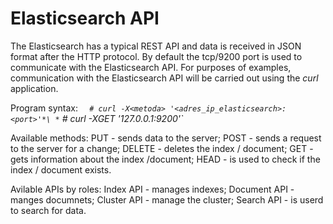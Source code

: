 Elasticsearch API
=================

The Elasticsearch has a typical REST API and data is received in JSON format after the HTTP protocol.
By default the tcp/9200 port is used to communicate with the Elasticsearch API.
For purposes of examples, communication with the Elasticsearch API will be carried out using the *curl*
application.

Program syntax:
    *`	# curl -X<metoda> '<adres_ip_elasticsearch>:<port>'*\
    *`	# curl -XGET '127.0.0.1:9200'`*
 
 Available methods:
    PUT - sends data to the server;
    POST - sends a request to the server for a change;
    DELETE - deletes the index / document;
    GET - gets information about the index /document;
    HEAD - is used to check if the index / document exists.

Avilable APIs by roles:
    Index API - manages indexes;
    Document API - manges documnets;
    Cluster API - manage the cluster;
    Search API - is userd to search for data.
